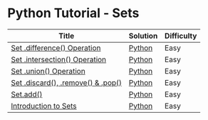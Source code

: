 # Python Tutorial - Sets

| Title | Solution | Difficulty |
| ----- | -------- | ---------- |
| [Set .difference() Operation](https://www.hackerrank.com/challenges/py-set-difference-operation) | [Python](./Set%20.difference()%20Operation/main.py) | Easy |
| [Set .intersection() Operation](https://www.hackerrank.com/challenges/py-set-intersection-operation) | [Python](./Set%20.intersection()%20Operation/main.py) | Easy |
| [Set .union() Operation](https://www.hackerrank.com/challenges/py-set-union) | [Python](./Set%20.union()%20Operation/main.py) | Easy |
| [Set .discard(), .remove() & .pop()](https://www.hackerrank.com/challenges/py-set-discard-remove-pop) | [Python](./Set%20.discard(),%20.remove()%20&%20.pop()/main.py) | Easy |
| [Set.add()](https://www.hackerrank.com/challenges/py-set-add) | [Python](./Set.add()/main.py) | Easy |
| [Introduction to Sets](https://www.hackerrank.com/challenges/py-introduction-to-sets) | [Python](./Introduction%20to%20Sets/main.py) | Easy |
